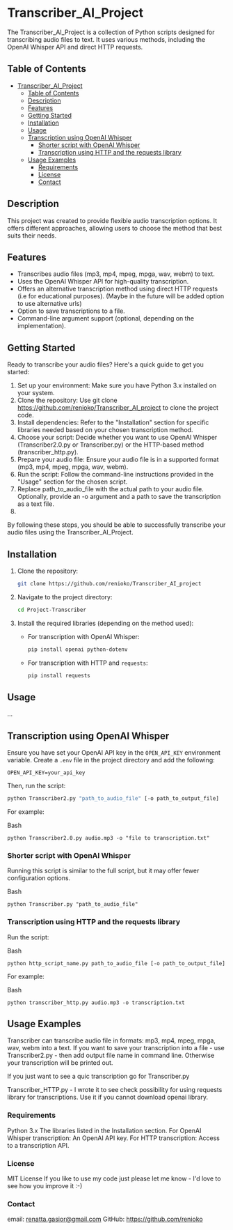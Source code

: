 # Transcriber_AI_Project

The Transcriber_AI_Project is a collection of Python scripts designed for transcribing audio files to text. It uses various methods, including the OpenAI Whisper API and direct HTTP requests.

## Table of Contents

- [Transcriber\_AI\_Project](#transcriber_ai_project)
  - [Table of Contents](#table-of-contents)
  - [Description](#description)
  - [Features](#features)
  - [Getting Started](#getting-started)
  - [Installation](#installation)
  - [Usage](#usage)
  - [Transcription using OpenAI Whisper](#transcription-using-openai-whisper)
    - [Shorter script with OpenAI Whisper](#shorter-script-with-openai-whisper)
    - [Transcription using HTTP and the requests library](#transcription-using-http-and-the-requests-library)
  - [Usage Examples](#usage-examples)
    - [Requirements](#requirements)
    - [License](#license)
    - [Contact](#contact)

## Description

This project was created to provide flexible audio transcription options. It offers different approaches, allowing users to choose the method that best suits their needs.

## Features

*   Transcribes audio files (mp3, mp4, mpeg, mpga, wav, webm) to text.
*   Uses the OpenAI Whisper API for high-quality transcription.
*   Offers an alternative transcription method using direct HTTP requests (i.e for educational purposes). (Maybe in the future will be added option to use alternative urls)
*   Option to save transcriptions to a file.
*   Command-line argument support (optional, depending on the implementation).

## Getting Started
Ready to transcribe your audio files? Here's a quick guide to get you started:

1. Set up your environment: Make sure you have Python 3.x installed on your system.
2. Clone the repository: Use git clone https://github.com/renioko/Transcriber_AI_project to clone the project code.
3. Install dependencies: Refer to the "Installation" section for specific libraries needed based on your chosen transcription method.
4. Choose your script: Decide whether you want to use OpenAI Whisper (Transcriber2.0.py or Transcriber.py) or the HTTP-based method (transcriber_http.py).
5. Prepare your audio file: Ensure your audio file is in a supported format (mp3, mp4, mpeg, mpga, wav, webm).
6. Run the script: Follow the command-line instructions provided in the "Usage" section for the chosen script. 
7. Replace path_to_audio_file with the actual path to your audio file. Optionally, provide an -o argument and a path to save the transcription as a text file.
8. 
By following these steps, you should be able to successfully transcribe your audio files using the Transcriber_AI_Project.

## Installation
1.  Clone the repository:

    ```bash
    git clone https://github.com/renioko/Transcriber_AI_project
    ```

2.  Navigate to the project directory:

    ```bash
    cd Project-Transcriber
    ```

3.  Install the required libraries (depending on the method used):

    *   For transcription with OpenAI Whisper:

        ```bash
        pip install openai python-dotenv
        ```

    *   For transcription with HTTP and `requests`:

        ```bash
        pip install requests
        ```

## Usage
...

## Transcription using OpenAI Whisper

Ensure you have set your OpenAI API key in the `OPEN_API_KEY` environment variable. Create a `.env` file in the project directory and add the following:

```
OPEN_API_KEY=your_api_key
```

Then, run the script:

```bash
python Transcriber2.py "path_to_audio_file" [-o path_to_output_file]
```
For example:

Bash
```
python Transcriber2.0.py audio.mp3 -o "file to transcription.txt"
```

### Shorter script with OpenAI Whisper
Running this script is similar to the full script, but it may offer fewer configuration options.

Bash
```
python Transcriber.py "path_to_audio_file"
```

### Transcription using HTTP and the requests library
Run the script:

Bash
```
python http_script_name.py path_to_audio_file [-o path_to_output_file]
```
For example:

Bash
```
python transcriber_http.py audio.mp3 -o transcription.txt
```
## Usage Examples
Transcriber can transcribe audio file in formats:  mp3, mp4, mpeg, mpga, wav, webm into a text.
If you want to save your transcription into a file - use Transcriber2.py - then add output file name in command line. Otherwise your transcription will be printed out.

If you just want to see a quic transcription go for Transcriber.py

Transcriber_HTTP.py - I wrote it to see check possibility for using requests library for transcriptions. Use it if you cannot download openai library. 

### Requirements
Python 3.x
The libraries listed in the Installation section.
For OpenAI Whisper transcription: An OpenAI API key.
For HTTP transcription: Access to a transcription API.

### License
MIT License
If you like to use my code just please let me know - I'd love to see how you improve it :-)

### Contact
email: renatta.gasior@gmail.com
GitHub: https://github.com/renioko
